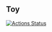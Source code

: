 ## Toy

[![Actions Status](https://github.com/wesj/Toy/workflows/Android%20CI/badge.svg)](https://github.com/wesj/Toy/actions)
